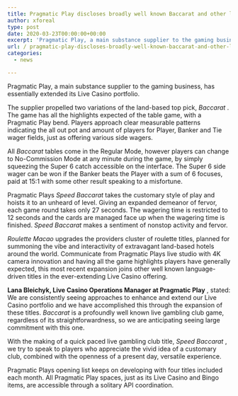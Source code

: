 ```yaml
---
title: Pragmatic Play discloses broadly well known Baccarat and other live gambling club games
author: xforeal 
type: post
date: 2020-03-23T00:00:00+00:00
excerpt: 'Pragmatic Play, a main substance supplier to the gaming business, has altogether extended its Live Casino portfolio '
url: / pragmatic-play-discloses-broadly-well-known-baccarat-and-other-live-gambling-club-games/
categories:
  - news

---
```

Pragmatic Play, a main substance supplier to the gaming business, has essentially extended its Live Casino portfolio. 

The supplier propelled two variations of the land-based top pick, _Baccarat_ . The game has all the highlights expected of the table game, with a Pragmatic Play bend. Players approach clear measurable patterns indicating the all out pot and amount of players for Player, Banker and Tie wager fields, just as offering various side wagers. 

All _Baccarat_ tables come in the Regular Mode, however players can change to No-Commission Mode at any minute during the game, by simply squeezing the Super 6 catch accessible on the interface. The Super 6 side wager can be won if the Banker beats the Player with a sum of 6 focuses, paid at 15:1 with some other result speaking to a misfortune. 

Pragmatic Plays _Speed Baccarat_ takes the customary style of play and hoists it to an unheard of level. Giving an expanded demeanor of fervor, each game round takes only 27 seconds. The wagering time is restricted to 12 seconds and the cards are managed face up when the wagering time is finished. _Speed Baccarat_ makes a sentiment of nonstop activity and fervor. 

_Roulette Macao_ upgrades the providers cluster of roulette titles, planned for summoning the vibe and interactivity of extravagant land-based hotels around the world. Communicate from Pragmatic Plays live studio with 4K camera innovation and having all the game highlights players have generally expected, this most recent expansion joins other well known language-driven titles in the ever-extending Live Casino offering. 

**Lana Bleichyk, Live Casino Operations Manager at Pragmatic Play** , stated: We are consistently seeing approaches to enhance and extend our Live Casino portfolio and we have accomplished this through the expansion of these titles. _Baccarat_ is a profoundly well known live gambling club game, regardless of its straightforwardness, so we are anticipating seeing large commitment with this one. 

With the making of a quick paced live gambling club title, _Speed Baccarat_ , we try to speak to players who appreciate the vivid idea of a customary club, combined with the openness of a present day, versatile experience. 

Pragmatic Plays opening list keeps on developing with four titles included each month. All Pragmatic Play spaces, just as its Live Casino and Bingo items, are accessible through a solitary API coordination.